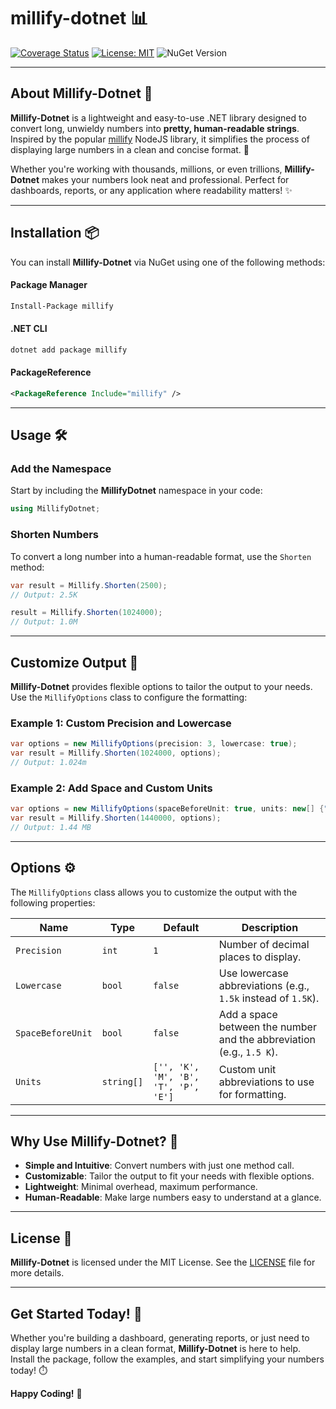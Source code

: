 # millify-dotnet 📊

[![Coverage Status](https://coveralls.io/repos/github/bolorundurowb/millify-dotnet/badge.svg)](https://coveralls.io/github/bolorundurowb/millify-dotnet)  [![License: MIT](https://img.shields.io/badge/License-MIT-yellow.svg)](LICENSE)  ![NuGet Version](https://img.shields.io/nuget/v/millify)

---

## About Millify-Dotnet 📜

**Millify-Dotnet** is a lightweight and easy-to-use .NET library designed to convert long, unwieldy numbers into **pretty, human-readable strings**. Inspired by the popular [millify](https://www.npmjs.com/package/millify) NodeJS library, it simplifies the process of displaying large numbers in a clean and concise format. 🎯

Whether you're working with thousands, millions, or even trillions, **Millify-Dotnet** makes your numbers look neat and professional. Perfect for dashboards, reports, or any application where readability matters! ✨

---

## Installation 📦

You can install **Millify-Dotnet** via NuGet using one of the following methods:

#### **Package Manager**
```cmd
Install-Package millify
```

#### **.NET CLI**
```bash
dotnet add package millify
```

#### **PackageReference**
```xml
<PackageReference Include="millify" />
```

---

## Usage 🛠️

### Add the Namespace
Start by including the **MillifyDotnet** namespace in your code:
```csharp
using MillifyDotnet;
```

### Shorten Numbers
To convert a long number into a human-readable format, use the `Shorten` method:
```csharp
var result = Millify.Shorten(2500);
// Output: 2.5K

result = Millify.Shorten(1024000);
// Output: 1.0M
```

---

## Customize Output 🎨

**Millify-Dotnet** provides flexible options to tailor the output to your needs. Use the `MillifyOptions` class to configure the formatting:

### Example 1: Custom Precision and Lowercase
```csharp
var options = new MillifyOptions(precision: 3, lowercase: true);
var result = Millify.Shorten(1024000, options);
// Output: 1.024m
```

### Example 2: Add Space and Custom Units
```csharp
var options = new MillifyOptions(spaceBeforeUnit: true, units: new[] {"B", "KB", "MB", "GB", "TB"});
var result = Millify.Shorten(1440000, options);
// Output: 1.44 MB
```

---

## Options ⚙️

The `MillifyOptions` class allows you to customize the output with the following properties:

| Name              | Type            | Default                          | Description                                                                 |
|-------------------|-----------------|----------------------------------|-----------------------------------------------------------------------------|
| `Precision`       | `int`           | `1`                              | Number of decimal places to display.                                        |
| `Lowercase`       | `bool`          | `false`                          | Use lowercase abbreviations (e.g., `1.5k` instead of `1.5K`).               |
| `SpaceBeforeUnit` | `bool`          | `false`                          | Add a space between the number and the abbreviation (e.g., `1.5 K`).        |
| `Units`           | `string[]`      | `['', 'K', 'M', 'B', 'T', 'P', 'E']` | Custom unit abbreviations to use for formatting.                           |

---

## Why Use Millify-Dotnet? 🌟

- **Simple and Intuitive**: Convert numbers with just one method call.
- **Customizable**: Tailor the output to fit your needs with flexible options.
- **Lightweight**: Minimal overhead, maximum performance.
- **Human-Readable**: Make large numbers easy to understand at a glance.

---

## License 📜

**Millify-Dotnet** is licensed under the MIT License. See the [LICENSE](LICENSE) file for more details.

---

## Get Started Today! 🎉

Whether you're building a dashboard, generating reports, or just need to display large numbers in a clean format, **Millify-Dotnet** is here to help. Install the package, follow the examples, and start simplifying your numbers today! ⏱️

**Happy Coding!** 🚀